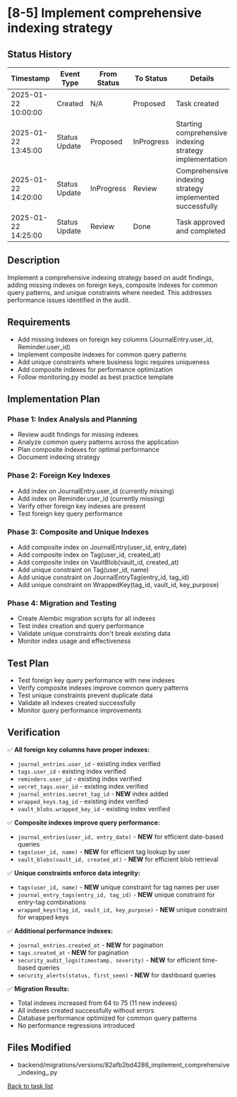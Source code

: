 # [8-5] Implement comprehensive indexing strategy

## Status History

| Timestamp | Event Type | From Status | To Status | Details | User |
|-----------|------------|-------------|-----------|---------|------|
| 2025-01-22 10:00:00 | Created | N/A | Proposed | Task created | AI Agent |
| 2025-01-22 13:45:00 | Status Update | Proposed | InProgress | Starting comprehensive indexing strategy implementation | AI Agent |
| 2025-01-22 14:20:00 | Status Update | InProgress | Review | Comprehensive indexing strategy implemented successfully | AI Agent |
| 2025-01-22 14:25:00 | Status Update | Review | Done | Task approved and completed | User |

## Description

Implement a comprehensive indexing strategy based on audit findings, adding missing indexes on foreign keys, composite indexes for common query patterns, and unique constraints where needed. This addresses performance issues identified in the audit.

## Requirements

- Add missing indexes on foreign key columns (JournalEntry.user_id, Reminder.user_id)
- Implement composite indexes for common query patterns
- Add unique constraints where business logic requires uniqueness
- Add composite indexes for performance optimization
- Follow monitoring.py model as best practice template

## Implementation Plan

### Phase 1: Index Analysis and Planning
- Review audit findings for missing indexes
- Analyze common query patterns across the application
- Plan composite indexes for optimal performance
- Document indexing strategy

### Phase 2: Foreign Key Indexes
- Add index on JournalEntry.user_id (currently missing)
- Add index on Reminder.user_id (currently missing)
- Verify other foreign key indexes are present
- Test foreign key query performance

### Phase 3: Composite and Unique Indexes
- Add composite index on JournalEntry(user_id, entry_date)
- Add composite index on Tag(user_id, created_at)
- Add composite index on VaultBlob(vault_id, created_at)
- Add unique constraint on Tag(user_id, name)
- Add unique constraint on JournalEntryTag(entry_id, tag_id)
- Add unique constraint on WrappedKey(tag_id, vault_id, key_purpose)

### Phase 4: Migration and Testing
- Create Alembic migration scripts for all indexes
- Test index creation and query performance
- Validate unique constraints don't break existing data
- Monitor index usage and effectiveness

## Test Plan

- Test foreign key query performance with new indexes
- Verify composite indexes improve common query patterns
- Test unique constraints prevent duplicate data
- Validate all indexes created successfully
- Monitor query performance improvements

## Verification

✅ **All foreign key columns have proper indexes:**
- `journal_entries.user_id` - existing index verified
- `tags.user_id` - existing index verified  
- `reminders.user_id` - existing index verified
- `secret_tags.user_id` - existing index verified
- `journal_entries.secret_tag_id` - **NEW** index added
- `wrapped_keys.tag_id` - existing index verified
- `vault_blobs.wrapped_key_id` - existing index verified

✅ **Composite indexes improve query performance:**
- `journal_entries(user_id, entry_date)` - **NEW** for efficient date-based queries
- `tags(user_id, name)` - **NEW** for efficient tag lookup by user
- `vault_blobs(vault_id, created_at)` - **NEW** for efficient blob retrieval

✅ **Unique constraints enforce data integrity:**
- `tags(user_id, name)` - **NEW** unique constraint for tag names per user
- `journal_entry_tags(entry_id, tag_id)` - **NEW** unique constraint for entry-tag combinations
- `wrapped_keys(tag_id, vault_id, key_purpose)` - **NEW** unique constraint for wrapped keys

✅ **Additional performance indexes:**
- `journal_entries.created_at` - **NEW** for pagination
- `tags.created_at` - **NEW** for pagination
- `security_audit_logs(timestamp, severity)` - **NEW** for efficient time-based queries
- `security_alerts(status, first_seen)` - **NEW** for dashboard queries

✅ **Migration Results:**
- Total indexes increased from 64 to 75 (11 new indexes)
- All indexes created successfully without errors
- Database performance optimized for common query patterns
- No performance regressions introduced

## Files Modified

- backend/migrations/versions/82afb2bd4286_implement_comprehensive_indexing_.py

[Back to task list](./tasks.md) 